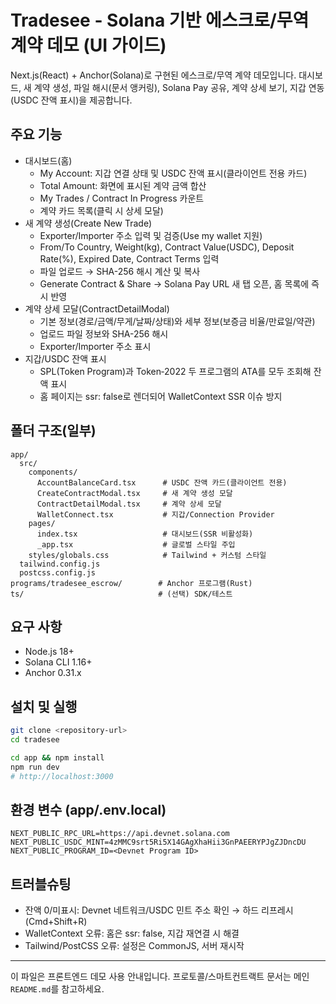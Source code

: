 # Tradesee - Solana 기반 에스크로/무역 계약 데모 (UI 가이드)

Next.js(React) + Anchor(Solana)로 구현된 에스크로/무역 계약 데모입니다. 대시보드, 새 계약 생성, 파일 해시(문서 앵커링), Solana Pay 공유, 계약 상세 보기, 지갑 연동(USDC 잔액 표시)을 제공합니다.

## 주요 기능

- 대시보드(홈)
  - My Account: 지갑 연결 상태 및 USDC 잔액 표시(클라이언트 전용 카드)
  - Total Amount: 화면에 표시된 계약 금액 합산
  - My Trades / Contract In Progress 카운트
  - 계약 카드 목록(클릭 시 상세 모달)
- 새 계약 생성(Create New Trade)
  - Exporter/Importer 주소 입력 및 검증(Use my wallet 지원)
  - From/To Country, Weight(kg), Contract Value(USDC), Deposit Rate(%), Expired Date, Contract Terms 입력
  - 파일 업로드 → SHA-256 해시 계산 및 복사
  - Generate Contract & Share → Solana Pay URL 새 탭 오픈, 홈 목록에 즉시 반영
- 계약 상세 모달(ContractDetailModal)
  - 기본 정보(경로/금액/무게/날짜/상태)와 세부 정보(보증금 비율/만료일/약관)
  - 업로드 파일 정보와 SHA-256 해시
  - Exporter/Importer 주소 표시
- 지갑/USDC 잔액 표시
  - SPL(Token Program)과 Token‑2022 두 프로그램의 ATA를 모두 조회해 잔액 표시
  - 홈 페이지는 ssr: false로 렌더되어 WalletContext SSR 이슈 방지

## 폴더 구조(일부)

```
app/
  src/
    components/
      AccountBalanceCard.tsx      # USDC 잔액 카드(클라이언트 전용)
      CreateContractModal.tsx     # 새 계약 생성 모달
      ContractDetailModal.tsx     # 계약 상세 모달
      WalletConnect.tsx           # 지갑/Connection Provider
    pages/
      index.tsx                   # 대시보드(SSR 비활성화)
      _app.tsx                    # 글로벌 스타일 주입
    styles/globals.css            # Tailwind + 커스텀 스타일
  tailwind.config.js
  postcss.config.js
programs/tradesee_escrow/        # Anchor 프로그램(Rust)
ts/                              # (선택) SDK/테스트
```

## 요구 사항

- Node.js 18+
- Solana CLI 1.16+
- Anchor 0.31.x

## 설치 및 실행

```bash
git clone <repository-url>
cd tradesee

cd app && npm install
npm run dev
# http://localhost:3000
```

## 환경 변수 (app/.env.local)

```env
NEXT_PUBLIC_RPC_URL=https://api.devnet.solana.com
NEXT_PUBLIC_USDC_MINT=4zMMC9srt5Ri5X14GAgXhaHii3GnPAEERYPJgZJDncDU
NEXT_PUBLIC_PROGRAM_ID=<Devnet Program ID>
```

## 트러블슈팅

- 잔액 0/미표시: Devnet 네트워크/USDC 민트 주소 확인 → 하드 리프레시(Cmd+Shift+R)
- WalletContext 오류: 홈은 ssr: false, 지갑 재연결 시 해결
- Tailwind/PostCSS 오류: 설정은 CommonJS, 서버 재시작

---

이 파일은 프론트엔드 데모 사용 안내입니다. 프로토콜/스마트컨트랙트 문서는 메인 `README.md`를 참고하세요.
